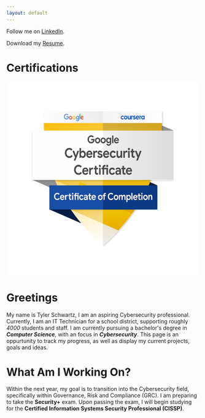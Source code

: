 ```yaml
---
layout: default
---
```


Follow me on [LinkedIn](https://www.linkedin.com/in/tyler-schwartz-3003a2196/).

Download my [Resume](https://github.com/schwartztyler98/tschwartz.github.io/blob/main/tschwartz_resume_August_2024.pdf).

# Certifications 

![Google Cybersecurity Certificate](https://github.com/schwartztyler98/tschwartz.github.io/blob/main/GCC.png)

# Greetings

My name is Tyler Schwartz, I am an aspiring Cybersecurity professional. Currently, I am an IT Technician for a school district, supporting roughly _4000_ students and staff. I am currently pursuing a bachelor's degree in _**Computer Science**_, with an focus in _**Cybersecurity**_. This page is an oppurtunity to track my progress, as well as display my current projects, goals and ideas. 

# What Am I Working On?

Within the next year, my goal is to transition into the Cybersecurity field, specifically within Governance, Risk and Compliance (GRC). I am preparing to take the **Security+** exam. Upon passing the exam, I will begin studying for the **Certified Information Systems Security Professional (CISSP)**.
